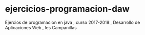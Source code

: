 # ejercicios-programacion-daw
Ejercios de programacion en java , curso 2017-2018 , Desarrollo de Aplicaciones Web , Ies Campanillas

